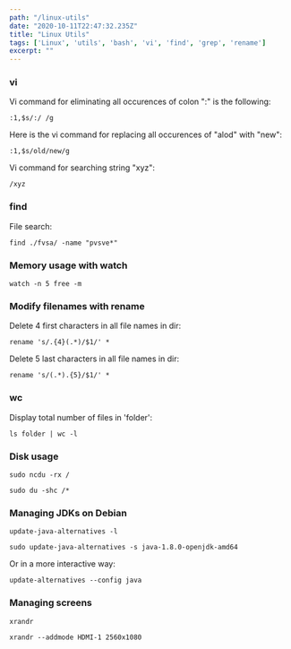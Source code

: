 ```yaml
---
path: "/linux-utils"
date: "2020-10-11T22:47:32.235Z"
title: "Linux Utils"
tags: ['Linux', 'utils', 'bash', 'vi', 'find', 'grep', 'rename']
excerpt: ""
---
```


### vi

Vi command for eliminating all occurences of colon ":" is the following:

```
:1,$s/:/ /g
```

Here is the vi command for replacing all occurences of "alod" with "new":

```
:1,$s/old/new/g
```

Vi command for searching string "xyz":

```
/xyz
```

### find

File search:

```
find ./fvsa/ -name "pvsve*"
```

### Memory usage with watch

```
watch -n 5 free -m
```

### Modify filenames with rename

Delete 4 first characters in all file names in dir:
```
rename 's/.{4}(.*)/$1/' *
```

Delete 5 last characters in all file names in dir:
```
rename 's/(.*).{5}/$1/' *
```

### wc

Display total number of files in 'folder':

```
ls folder | wc -l
```

### Disk usage

```
sudo ncdu -rx /
```

```
sudo du -shc /*
```

### Managing JDKs on Debian

```
update-java-alternatives -l
```

```
sudo update-java-alternatives -s java-1.8.0-openjdk-amd64
```

Or in a more interactive way:

```
update-alternatives --config java
```

### Managing screens 

```
xrandr
```

```
xrandr --addmode HDMI-1 2560x1080
```

